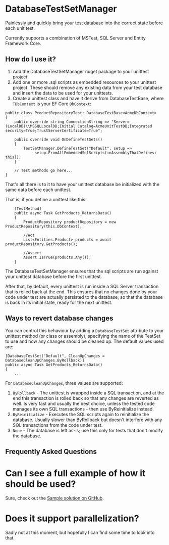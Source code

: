# DatabaseTestSetManager

Painlessly and quickly bring your test database into the correct state before each unit test.

Currently supports a combination of MSTest, SQL Server and Entity Framework Core.

## How do I use it?

1. Add the DatabaseTestSetManager nuget package to your unittest project.
2. Add one or more .sql scripts as embedded resources to your unittest project. These should remove any existing data from your test database and insert the data to be used for your unittests.
3. Create a unittest class and have it derive from DatabaseTestBase<TDbContext>, where `TDbContext` is your EF Core `DbContext`:

```
public class ProductRepositoryTest: DatabaseTestBase<AcmeDbContext>
{
	public override string ConnectionString => "Server=(LocalDB)\\MSSQLLocalDB;Initial Catalog=AcmeUnitTestDB;Integrated security=True;TrustServerCertificate=True";

	public override void OnDefineTestSets()
	{
		TestSetManager.DefineTestSet("Default", setup =>
			 setup.FromAllEmbeddedSqlScripts(inAssemblyThatDefines: this));
	}

	// Test methods go here...
}
```

That's all there is to it to have your unittest database be initialized with the same data before each unittest.

 That is, if you define a unittest like this:

```
	[TestMethod]
	public async Task GetProducts_ReturnsData()
	{
		ProductRepository productRepository = new ProductRepository(this.DbContext);

		//Act
		List<Entities.Product> products = await productRepository.GetProducts();

		//Assert
		Assert.IsTrue(products.Any());
	}
```
The DatabaseTestSetManager ensures that the sql scripts are run against your unittest database before the first unittest. 

After that, by default, every unittest is run inside a SQL Server transaction that is rolled back at the end. This ensures that no changes done by your code under test are actually persisted to the database, so that the database is back in its initial state, ready for the next unittest.

## Ways to revert database changes

You can control this behaviour by adding a `DatabaseTestSet` attribute to your unittest method (or class or assembly), specifying the name of the TestSet to use and how any changes should be cleaned up. The default values used are:

	[DatabaseTestSet("Default", CleanUpChanges = DatabaseCleanUpChanges.ByRollback)]
	public async Task GetProducts_ReturnsData()
	{
		...

For `DatabaseCleanUpChanges`, three values are supported:
1. `ByRollback` - The unittest is wrapped inside a SQL transaction, and at the end this transaction is rolled back so that any changes are reverted as well. Is very fast and usually the best choice, unless the tested code manages its own SQL transactions - then use ByReinitialize instead.
2. `ByReinitialize` - Executes the SQL scripts again to reinitialize the database. Usually slower than ByRollback but doesn't interfere with any SQL transactions from the code under test.
3. `None` - The database is left as-is; use this only for tests that don't modify the database.

## Frequently Asked Questions

# Can I see a full example of how it should be used?

Sure, check out the [Sample solution on GitHub](https://github.com/LeonBouquiet/DatabaseTestSetManager/tree/main/src/Sample).

# Does it support parallelization?

Sadly not at this moment, but hopefully I can find some time to look into that.
